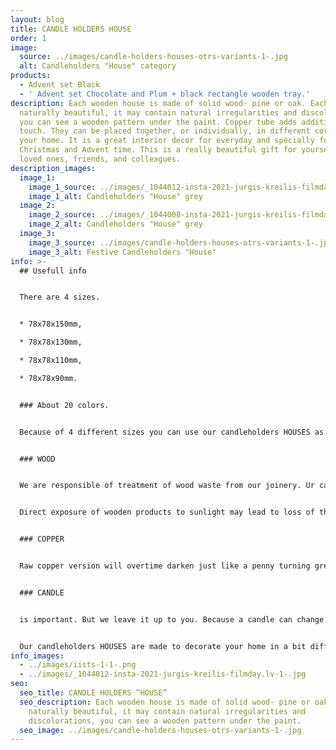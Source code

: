 ```yaml
---
layout: blog
title: CANDLE HOLDERS HOUSE
order: 1
image:
  source: ../images/candle-holders-houses-otrs-variants-1-.jpg
  alt: Candleholders "House" category
products:
  - Advent set Black
  - ' Advent set Chocolate and Plum + black rectangle wooden tray.'
description: Each wooden house is made of solid wood- pine or oak. Each is
  naturally beautiful, it may contain natural irregularities and discolorations,
  you can see a wooden pattern under the paint. Copper tube adds additional
  touch. They can be placed together, or individually, in different corners of
  your home. It is a great interior decor for everyday and specially for
  Christmas and Advent time. This is a really beautiful gift for yourself, your
  loved ones, friends, and colleagues.
description_images:
  image_1:
    image_1_source: ../images/_1044012-insta-2021-jurgis-kreilis-filmday.lv-1-.jpg
    image_1_alt: Candleholders "House" grey
  image_2:
    image_2_source: ../images/_1044008-insta-2021-jurgis-kreilis-filmday.lv-1-.jpg
    image_2_alt: Candleholders "House" grey
  image_3:
    image_3_source: ../images/candle-holders-houses-otrs-variants-1-.jpg
    image_3_alt: Festive Candleholders "House"
info: >-
  ## Usefull info


  There are 4 sizes.


  * 78x78x150mm,

  * 78x78x130mm,

  * 78x78x110mm,

  * 78x78x90mm.


  ### About 20 colors.


  Because of 4 different sizes you can use our candleholders HOUSES as a modern, different look Advent wreath, additionally we offer elegant trays to put in candleholders and other decors for your table centrepiece.


  ### WOOD


  We are responsible of treatment of wood waste from our joinery. Ur candleholders HOUSES are made from leftovers of wooden window production...which would otherwise be incinerated. Each piece has a one-off shape and a unique natural pattern. Wood is an organic material, texture directions and knots are part of wood’s nature and charm, and no two pieces are alike. Wood changes constantly and it affects the volume, colour, and the wood structure. The wood will continue to change throughout the product’s life span. It’s important to handle the wood products correctly. Wood may expand and shrink with differences in temperature and humidity. Keep all wooden products at least one meter away from a direct source of heat (heaters, radiators, fireplaces etc.).


  Direct exposure of wooden products to sunlight may lead to loss of the original colour and to get deformations. Remove spilled liquids from wooden surfaces as soon as possible. Cleaning is carried out with a clean, dry, lint-free cloth from cotton or another material. We do not recommend microfiber cloths. Alternatively, the cleaning is carried out with a clean, damp cloth with water, then drying it with a clean lint-free cloth.


  ### COPPER


  Raw copper version will overtime darken just like a penny turning green, brown and eventually black. The patina may develop differently over the surface (blemish/splotchy look), it is not a painted product with a even look all over. It can be cleaned with any cleaner meant for copper. Copper is a SOFT metal that scratches pretty easily, like most precious metals.


  ### CANDLE


  is important. But we leave it up to you. Because a candle can change the whole look. White, colorful, classic or funky...there are plenty of possibilities. Standard (Ø2 cm) size IKEA HEMA would fit.


  Our candleholders HOUSES are made to decorate your home in a bit different, tasteful, Nordic style.
info_images:
  - ../images/iists-1-1-.png
  - ../images/_1044012-insta-2021-jurgis-kreilis-filmday.lv-1-.jpg
seo:
  seo_title: CANDLE HOLDERS “HOUSE”
  seo_description: Each wooden house is made of solid wood- pine or oak. Each is
    naturally beautiful, it may contain natural irregularities and
    discolorations, you can see a wooden pattern under the paint.
  seo_image: ../images/candle-holders-houses-otrs-variants-1-.jpg
---
```

